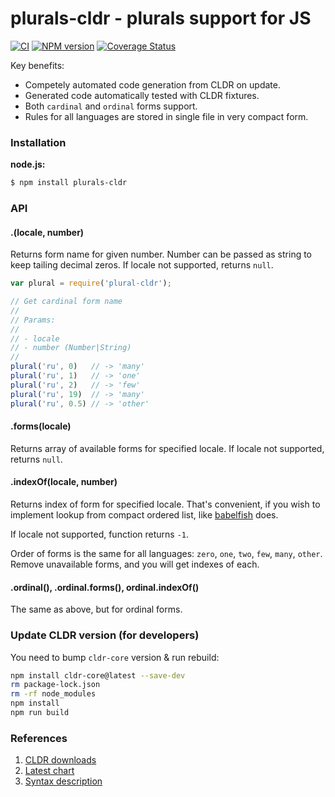plurals-cldr - plurals support for JS
=====================================

[![CI](https://github.com/nodeca/plurals-cldr/actions/workflows/ci.yml/badge.svg)](https://github.com/nodeca/plurals-cldr/actions/workflows/ci.yml)
[![NPM version](https://img.shields.io/npm/v/plurals-cldr.svg)](https://www.npmjs.org/package/plurals-cldr)
[![Coverage Status](https://img.shields.io/coveralls/nodeca/plurals-cldr.svg)](https://coveralls.io/r/nodeca/plurals-cldr)

Key benefits:

- Competely automated code generation from CLDR on update.
- Generated code automatically tested with CLDR fixtures.
- Both `cardinal` and `ordinal` forms support.
- Rules for all languages are stored in single file in very compact form.


### Installation

__node.js:__

```bash
$ npm install plurals-cldr
```


### API

#### .(locale, number)

Returns form name for given number. Number can be passed as string to keep
tailing decimal zeros. If locale not supported, returns `null`.


```js
var plural = require('plural-cldr');

// Get cardinal form name
//
// Params:
//
// - locale
// - number (Number|String)
//
plural('ru', 0)   // -> 'many'
plural('ru', 1)   // -> 'one'
plural('ru', 2)   // -> 'few'
plural('ru', 19)  // -> 'many'
plural('ru', 0.5) // -> 'other'
```


#### .forms(locale)

Returns array of available forms for specified locale. If locale not supported,
returns `null`.


#### .indexOf(locale, number)

Returns index of form for specified locale. That's convenient, if you wish
to implement lookup from compact ordered list, like
[babelfish](https://github.com/nodeca/babelfish/) does.

If locale not supported, function returns `-1`.

Order of forms is the same for all languages: `zero`, `one`, `two`, `few`,
`many`, `other`. Remove unavailable forms, and you will get indexes of each.


#### .ordinal(), .ordinal.forms(), ordinal.indexOf()

The same as above, but for ordinal forms.


### Update CLDR version (for developers)

You need to bump `cldr-core` version & run rebuild:

```sh
npm install cldr-core@latest --save-dev
rm package-lock.json
rm -rf node_modules
npm install
npm run build
```


### References

1. [CLDR downloads](http://cldr.unicode.org/index/downloads)
2. [Latest chart](http://www.unicode.org/cldr/charts/latest/supplemental/language_plural_rules.html)
3. [Syntax description](http://www.unicode.org/reports/tr35/tr35-numbers.html#Language_Plural_Rules)
